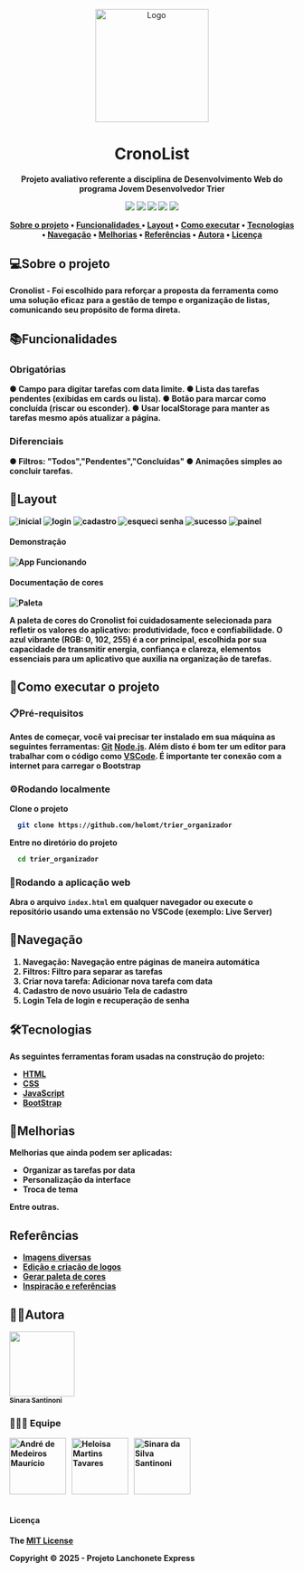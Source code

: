 <p align="center">
  <div align="center">
     <img src="\img\Logo-Crono.png" alt="Logo" height=200px align="center"/>
  </div>
</p>
 



<h1 align="center">CronoList</h1>
<p align="center"> <strong> Projeto avaliativo referente a disciplina de Desenvolvimento Web do programa Jovem Desenvolvedor Trier </p>

<p align="center">
  <img src="https://img.shields.io/badge/Bootstrap-563D7C?style=for-the-badge&logo=bootstrap&logoColor=white"/>
   <img src="https://img.shields.io/badge/HTML-FE5020?logo=html5&logoColor=white&style=for-the-badge"/>
   <img src="https://img.shields.io/badge/JavaScript-F7DF1E?logo=javascript&logoColor=black&style=for-the-badge"/>
   <img src="https://img.shields.io/badge/CSS-2D53E5?logo=css&logoColor=white&style=for-the-badge"/>
   <img src="https://img.shields.io/badge/-netlify-blue?style=for-the-badge&logo=netlify&logoColor=green"/>
</p>

<div align="center">

[Sobre o projeto](#sobre-o-projeto) • [Funcionalidades ](#funcionalidades) • [Layout](#layout) • [Como executar](#como-executar-o-projeto) • [Tecnologias](#tecnologias) • [Navegação](#navegação) • [Melhorias](#melhorias) • [Referências](#referências) • [Autora](#autora) • [Licença](#licença)

</div>

## 💻Sobre o projeto

**Cronolist** - Foi escolhido para reforçar a proposta da ferramenta como uma solução eficaz para a gestão de tempo e organização de listas, comunicando seu propósito de forma direta.


## 📚Funcionalidades

### Obrigatórias

● Campo para digitar tarefas com data limite.
● Lista das tarefas pendentes (exibidas em cards ou lista).
● Botão para marcar como concluída (riscar ou esconder).
● Usar localStorage para manter as tarefas mesmo após atualizar a página.

### Diferenciais
● Filtros: "Todos","Pendentes","Concluídas"
● Animações simples ao concluir tarefas.


## 🎨Layout

<img src="\img\screenshots\inicial.png" alt="inicial"/>
<img src="\img\screenshots\login.png" alt="login"/>
<img src="\img\screenshots\cadastro.png" alt=" cadastro"/>
<img src="\img\screenshots\esqueci.png" alt="esqueci senha"/>
<img src="\img\screenshots\sucesso.png" alt="sucesso"/>
<img src="\img\screenshots\painel.png" alt="painel"/>


#### Demonstração

<img src="\img\gif\func.gif" alt="App Funcionando">

#### Documentação de cores

<img src="\img\screenshots\paleta.png" alt="Paleta"/>

A paleta de cores do Cronolist foi cuidadosamente selecionada para refletir os valores do aplicativo: produtividade, foco e confiabilidade. O azul vibrante (RGB: 0, 102, 255) é a cor principal, escolhida por sua capacidade de transmitir energia, confiança e clareza, elementos essenciais para um aplicativo que auxilia na organização de tarefas.

## 🚀Como executar o projeto


### 📋Pré-requisitos

Antes de começar, você vai precisar ter instalado em sua máquina as seguintes ferramentas:
[Git](https://git-scm.com)
[Node.js](https://nodejs.org/en).
Além disto é bom ter um editor para trabalhar com o código como [VSCode](https://code.visualstudio.com/).
É importante ter conexão com a internet para carregar o Bootstrap

### ⚙️Rodando localmente

Clone o projeto

```bash
  git clone https://github.com/helomt/trier_organizador
```

Entre no diretório do projeto

```bash
  cd trier_organizador
```

### 🧭Rodando a aplicação web

Abra o arquivo `index.html` em qualquer navegador ou execute o repositório usando uma extensão no VSCode (exemplo: Live Server)

## 🚢Navegação

1. **Navegação**: Navegação entre páginas de maneira automática
2. **Filtros**: Filtro para separar as tarefas
3. **Criar nova tarefa**: Adicionar nova tarefa com data
4. **Cadastro de novo usuário** Tela de cadastro
5. **Login** Tela de login e recuperação de senha

## 🛠️Tecnologias

As seguintes ferramentas foram usadas na construção do projeto:

- [HTML](https://developer.mozilla.org/pt-BR/docs/Web/HTML)
- [CSS](https://developer.mozilla.org/pt-BR/docs/Web/CSS)
- [JavaScript](https://developer.mozilla.org/pt-BR/docs/Web/JavaScript)
- [BootStrap](https://getbootstrap.com/)


## 🚩Melhorias

Melhorias que ainda podem ser aplicadas:

- Organizar as tarefas por data
- Personalização da interface
- Troca de tema

Entre outras.

## Referências
- [Imagens diversas](https://unsplash.com/pt-br)
- [Edição e criação de logos](https://www.canva.com/)
- [Gerar paleta de cores](https://coolors.co/)
- [Inspiração e referências](https://dribbble.com/)
  

## 🐱‍👤Autora

[<img src="https://avatars.githubusercontent.com/sinara-santinoni" width=115><br><sub>Sinara Santinoni</sub>](https://github.com/sinara-santinoni)

### 👩👩🧑 Equipe
<div style="display:flex; align-items: start;">

<a href="https://github.com/andresenai-dotcom">
   <img src="https://avatars.githubusercontent.com/andresenai-dotcom" alt="André de Medeiros Maurício" style="width: 100px; margin-right: 10px;">
  </a>
<a href="https://github.com/helomt">
   <img src="https://avatars.githubusercontent.com/helomt" alt="Heloisa Martins Tavares" style="width: 100px; margin-right: 10px;">
  </a>
  <a href="https://github.com/sinara-santinoni">
   <img src="https://avatars.githubusercontent.com/sinara-santinoni" alt="Sinara da Silva Santinoni" style="width: 100px; margin-right: 10px;">
  </a>
  
</div>
<br>

#### Licença

The [MIT License](https://choosealicense.com/licenses/mit/)

Copyright :copyright: 2025 - Projeto Lanchonete Express

